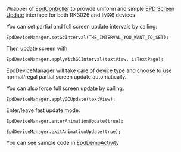 Wrapper of [EpdController](./EpdController.md) to provide uniform and simple [EPD Screen Update](./EPD-Screen-Update.md) interface for both RK3026 and IMX6 devices

You can set partial and full screen update intervals by calling:

```
EpdDeviceManager.setGcInterval(THE_INTERVAL_YOU_WANT_TO_SET);
```

Then update screen with:

```
EpdDeviceManager.applyWithGCInterval(textView, isTextPage);
```

EpdDeviceManager will take care of device type and choose to use normal/regal partial screen update automatically.

You can also force full screen update by calling:

```
EpdDeviceManager.applyGCUpdate(textView);
```


Enter/leave fast update mode:

`EpdDeviceManager.enterAnimationUpdate(true);`

`EpdDeviceManager.exitAnimationUpdate(true);`

You can see sample code in [EpdDemoActivity](../app/src/main/java/com/android/onyx/demo/EpdDemoActivity.java)